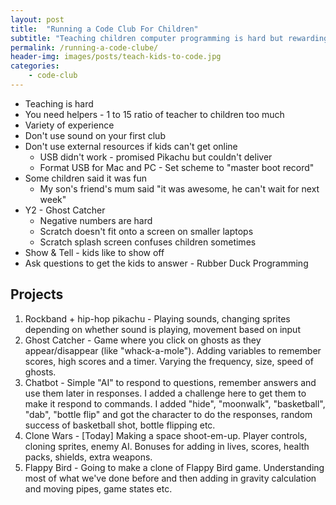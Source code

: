 ```yaml
---
layout: post
title:  "Running a Code Club For Children"
subtitle: "Teaching children computer programming is hard but rewarding"
permalink: /running-a-code-clube/
header-img: images/posts/teach-kids-to-code.jpg
categories:
    - code-club
---
```


* Teaching is hard
* You need helpers - 1 to 15 ratio of teacher to children too much
* Variety of experience
* Don't use sound on your first club
* Don't use external resources if kids can't get online
  * USB didn't work - promised Pikachu but couldn't deliver
  * Format USB for Mac and PC - Set scheme to "master boot record"
* Some children said it was fun
  * My son's friend's mum said "it was awesome, he can't wait for next week"
* Y2 - Ghost Catcher
  * Negative numbers are hard
  * Scratch doesn't fit onto a screen on smaller laptops
  * Scratch splash screen confuses children sometimes
* Show & Tell - kids like to show off
* Ask questions to get the kids to answer - Rubber Duck Programming

## Projects
1. Rockband + hip-hop pikachu - Playing sounds, changing sprites depending on whether sound is playing, movement based on input
2. Ghost Catcher - Game where you click on ghosts as they appear/disappear (like "whack-a-mole"). Adding variables to remember scores, high scores and a timer. Varying the frequency, size, speed of ghosts.
3. Chatbot - Simple "AI" to respond to questions, remember answers and use them later in responses. I added a challenge here to get them to make it respond to commands. I added "hide", "moonwalk", "basketball", "dab", "bottle flip" and got the character to do the responses, random success of basketball shot, bottle flipping etc.
4. Clone Wars - [Today] Making a space shoot-em-up. Player controls, cloning sprites, enemy AI. Bonuses for adding in lives, scores, health packs, shields, extra weapons.
5. Flappy Bird - Going to make a clone of Flappy Bird game. Understanding most of what we've done before and then adding in gravity calculation and moving pipes, game states etc.